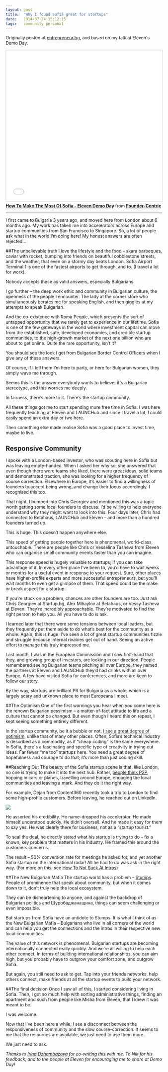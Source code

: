 ```yaml
---
layout: post
title:  "Why I found Sofia great for startups"
date:   2014-07-24 15:12:15
tags:   community personal
---
```


Originally posted at [entrepreneur.bg](http://www.entrepreneur.bg/7952/the-unique-advantages-of-living-in-sofia-a-foreigners-perspective/), and based on my talk at Eleven's Demo Day.

<iframe src="//www.slideshare.net/slideshow/embed_code/37314114?rel=0" width="597" height="486" frameborder="0" marginwidth="0" marginheight="0" scrolling="no" style="border:1px solid #CCC; border-width:1px; margin-bottom:5px; max-width: 100%;" allowfullscreen> </iframe> <div style="margin-bottom:5px"> <strong> <a href="https://www.slideshare.net/foundercentric/how-to-make-the-most-of-sofia-eleven-demo-day" title="How To Make The Most Of Sofia - Eleven Demo Day" target="_blank">How To Make The Most Of Sofia - Eleven Demo Day</a> </strong> from <strong><a href="http://www.slideshare.net/foundercentric" target="_blank">Founder-Centric</a></strong> </div>

---

I first came to Bulgaria 3 years ago, and moved here from London about 6 months ago. My work has taken me into accelerators across Europe and startup communities from San Francisco to Singapore. So, a lot of people ask what in the world I’m doing here!  My honest answers are often rejected…

##The unbelievable truth
I love the lifestyle and the food – skara barbeques, caviar with rocket, bumping into friends on beautiful cobblestone streets, and the weather, that even on a stormy day beats London. Sofia Airport Terminal 1 is one of the fastest airports to get through, and to.  (I travel a lot for work).

Nobody accepts these as valid answers, especially Bulgarians.

I go further – the deep work ethic and community in Bulgarian culture, the openness of the people I encounter. The lady at the corner store who simultaneously berates me for speaking English, and then giggles at my attempts to speak Bulgarian.

And the co-existence with Roma People, which presents the sort of untapped opportunity that we rarely get to experience in our lifetime. Sofia is one of the few gateways in the world where investment capital can move from the established, safe, developed economies, and credible startup communities,  to the high-growth market of the next one billion who are about to get online. Quite the rare opportunity, isn’t it?

You should see the look I get from Bulgarian Border Control Officers when I give any of these answers.

Of course, if I tell them I’m here to party, or here for Bulgarian women, they simply wave me through.

Seems this is the answer everybody wants to believe; it's a Bulgarian stereotype, and this worries me deeply.

In fairness, there’s more to it. There’s the startup community.

All these things got me to start spending more free time in Sofia.  I was here frequently teaching at Eleven and LAUNCHub and since I travel a lot, I could easily spend an extra day or two here.

Then something else made realise Sofia was a good place to invest time, maybe to live.

## Responsive Community
I spoke with a London-based investor, who was scouting here in Sofia but was leaving empty-handed. When I asked her why so, she answered that even though there were teams she liked, there were great ideas, solid teams and demonstrated traction, she was looking for a higher frequency of course correction. Elsewhere in Europe, it’s easier to find a willingness of founders to accept being wrong, and change their focus accordingly. I recognised this too.

That night, I bumped into Chris Georgiev and mentioned this was a topic worth getting some local founders to discuss. I’d be willing to help everyone understand why they might want to look into this.
Four days later, Chris had connected to Betahaus, LAUNCHub and Eleven – and more than a hundred founders turned up.

This is huge. This doesn’t happen anywhere else.

This speed of getting people together here is phenomenal, world-class, untouchable. There are people like Chris or Vesselina Tasheva from Eleven who can organise small community events faster than you can imagine.

This response speed is hugely valuable to startups, if you can take advantage of it.  In every other place I’ve been to, you’d have to wait weeks or months for a useful event in response to your request. Sure, other places have higher-profile experts and more successful entrepreneurs, but you’ll wait months to even get a glimpse of them. That speed could be the make or break aspect for a startup.

If you’re stuck on a problem, chances are other founders are too. Just ask Chris Georgiev at Startup.bg, Alex Mihaylov at Betahaus, or Vessy Tasheva at Eleven.  They’re incredibly approachable. They’re motivated to find the right person to help you.  All you have to do is ask.

I learned later that there were some tensions between local leaders, but they frequently put them aside to do what’s best for the community as a whole. Again, this is huge. I’ve seen a lot of great startup communities fizzle and struggle because internal rivalries get out of hand.  Seeing an active effort to manage this truly impressed me.

Last month, I was in the European Commission and I saw first-hand that they, and growing group of investors, are looking in our direction.  People remembered seeing Bulgarian teams pitching all over Europe, they named the partners at Eleven and LAUNCHub they’d had drinks with all over Europe. A few have visited Sofia for conferences, and more are keen to follow our story.

By the way, startups are brilliant PR for Bulgaria as a whole, which is a largely scary and unknown place to most Europeans I meet.

##The Optimism
One of the first warnings you hear when you come here is the renown Bulgarian pessimism – a matter-of-fact attitude to life and a culture that cannot be changed. But even though I heard this on repeat, I kept seeing something entirely different.

In the startup community, be it a bubble or not, [I see a great degree of optimism](http://saintsal.com/bulgarian-optimism/), unlike that of many other places. Often, Sofia’s technical industry is described as a commodity, as if “cheap coding” is the same everywhere. In Sofia, there's a fascinating and specific type of creativity in trying out ideas. Far fewer “me too” startups here. You need a great degree of hopefulness and courage to do that; it’s more than just coding skill.

##Reaching Out
The beauty of the Sofia startup scene is that, like London, no one is trying to make it into the next hub. Rather, [people think P2P](http://saintsal.com/no-more-hubs-startup-community-is-p2p/), hopping in cars or planes, travelling around Europe, engaging the local communities and leaving a mark. And they do it the right way.

For example, Dejan from Content360 recently took a trip to London to find some high-profile customers. Before leaving, he reached out on LinkedIn.

![](/content/images/2014/Jul/email_example.png)

	
    
He asserted his credibility. He name-dropped his accelerator. He made himself understood quickly. He didn’t oversell.  And he made it easy for them to say yes. He was clearly there for business, not as a “startup tourist.”

To seal the deal, he directly stated what his startup is trying to do – fix a known, key problem that matters in his industry. He framed this around the customers concerns.

The result – 50% conversion rate for meetings he asked for, and yet another Sofia startup on the international radar!  All he had to do was ask in the right way. (For more on this, see [How To Not Suck At Intros](http://www.slideshare.net/foundercentric/how-not-to-suck-at-introductions))

##The New Bulgarian Mafia
The startup world has a problem – [Stumps](http://saintsal.com/ecosystems-grow-around-stumps/). People of prominence that speak about community, but when it comes down to it, don’t truly help the local ecosystem.

They can be disheartening to anyone, and against the backdrop of Bulgarian politics and Шуробаджанащина, things can seem challenging or even impossible.

But startups from Sofia have an antidote to Stumps. It is what I think of as the New Bulgarian Mafia – Bulgarians who live in all corners of the world and can help you get the connections and the intros in their respective new local communities.

The value of this network is phenomenal. Bulgarian startups are becoming internationally connected really quickly. And we’re all willing to help each other connect. In terms of building international relationships, you can aim high, but you probably have to outgrow your comfort zone, and outgrow Sofia.

But again, you still need to ask to get.  Tap into your friends networks, help others connect, make friends at all the startup events to build your network.

##The final decision
Once I saw all of this, I started considering living in Sofia. Then, I got so much help with sorting administrative things, finding an apartment and such from people like Misha from Eleven, that I knew it was meant to be.

I was welcome.

Now that I’ve been here a while, I see a disconnect between the responsiveness of community and the slow course-correction.  It seems to me that the resources are available, we just need to use them more.

We just need to ask.

*Thanks to [Irina Dzhambazova](http://twitter.com/strawbana) for co-writing this with me.  To Nik for his feedback, and to the people at Eleven for encouraging me to share at Demo Day!*
